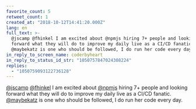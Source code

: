 ```yaml
---
favorite_count: 5
retweet_count: 1
created_at: "2018-10-12T14:41:20.000Z"
lang: en
full_text: >-
  @jscamp @fhinkel I am excited about @npmjs hiring 7+ people and looking
  forward what they will do to improve my daily live as a CI/CD fanatic.
  @maybekatz is one who should be followed, I do run her code every day.
in_reply_to_screen_name: coderbyheart
in_reply_to_status_id_str: "1050757847024308224"
replies:
  - "1050759093122736128"
---
```


[@jscamp](https://twitter.com/jscamp) [@fhinkel](https://twitter.com/fhinkel) I
am excited about [@npmjs](https://twitter.com/npmjs) hiring 7+ people and
looking forward what they will do to improve my daily live as a CI/CD fanatic.
[@maybekatz](https://twitter.com/maybekatz) is one who should be followed, I do
run her code every day.
